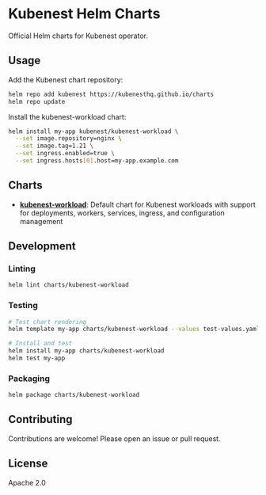 # Kubenest Helm Charts

Official Helm charts for Kubenest operator.

## Usage

Add the Kubenest chart repository:

```bash
helm repo add kubenest https://kubenesthq.github.io/charts
helm repo update
```

Install the kubenest-workload chart:

```bash
helm install my-app kubenest/kubenest-workload \
  --set image.repository=nginx \
  --set image.tag=1.21 \
  --set ingress.enabled=true \
  --set ingress.hosts[0].host=my-app.example.com
```

## Charts

- **[kubenest-workload](charts/kubenest-workload)**: Default chart for Kubenest workloads with support for deployments, workers, services, ingress, and configuration management

## Development

### Linting

```bash
helm lint charts/kubenest-workload
```

### Testing

```bash
# Test chart rendering
helm template my-app charts/kubenest-workload --values test-values.yaml

# Install and test
helm install my-app charts/kubenest-workload
helm test my-app
```

### Packaging

```bash
helm package charts/kubenest-workload
```

## Contributing

Contributions are welcome! Please open an issue or pull request.

## License

Apache 2.0
